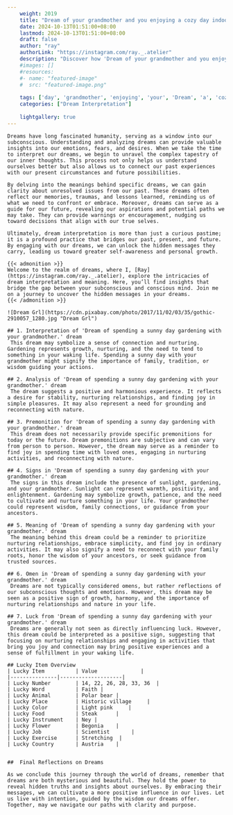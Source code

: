 ```yaml
---
    weight: 2019
    title: "Dream of your grandmother and you enjoying a cozy day indoors."  # Assuming 'title' column exists
    date: 2024-10-13T01:51:00+08:00
    lastmod: 2024-10-13T01:51:00+08:00
    draft: false
    author: "ray"
    authorLink: "https://instagram.com/ray._.atelier"
    description: "Discover how 'Dream of your grandmother and you enjoying a cozy day indoors.' can interpret your future and uncover its significant meanings in your life."
    #images: []
    #resources:
    #- name: "featured-image"
    #  src: "featured-image.png"
    
    tags: ['day', 'grandmother', 'enjoying', 'your', 'Dream', 'a', 'cozy', 'and', 'indoors.', 'of', 'you']
    categories: ["Dream Interpretation"]
    
    lightgallery: true
---
```

    
    Dreams have long fascinated humanity, serving as a window into our subconscious. Understanding and analyzing dreams can provide valuable insights into our emotions, fears, and desires. When we take the time to interpret our dreams, we begin to unravel the complex tapestry of our inner thoughts. This process not only helps us understand ourselves better but also allows us to connect our past experiences with our present circumstances and future possibilities.
    
    By delving into the meanings behind specific dreams, we can gain clarity about unresolved issues from our past. These dreams often reflect our memories, traumas, and lessons learned, reminding us of what we need to confront or embrace. Moreover, dreams can serve as a guide for our future, revealing our aspirations and potential paths we may take. They can provide warnings or encouragement, nudging us toward decisions that align with our true selves.
    
    Ultimately, dream interpretation is more than just a curious pastime; it is a profound practice that bridges our past, present, and future. By engaging with our dreams, we can unlock the hidden messages they carry, leading us toward greater self-awareness and personal growth.
    
    {{< admonition >}}
    Welcome to the realm of dreams, where I, [Ray](https://instagram.com/ray._.atelier), explore the intricacies of dream interpretation and meaning. Here, you’ll find insights that bridge the gap between your subconscious and conscious mind. Join me on a journey to uncover the hidden messages in your dreams.
    {{< /admonition >}}
    
    ![Dream Grl](https://cdn.pixabay.com/photo/2017/11/02/03/35/gothic-2910057_1280.jpg "Dream Grl")
    
    ## 1. Interpretation of 'Dream of spending a sunny day gardening with your grandmother.' dream
     This dream may symbolize a sense of connection and nurturing. Gardening represents growth, nurturing, and the need to tend to something in your waking life. Spending a sunny day with your grandmother might signify the importance of family, tradition, or wisdom guiding your actions.
    
    ## 2. Analysis of 'Dream of spending a sunny day gardening with your grandmother.' dream
     The dream suggests a positive and harmonious experience. It reflects a desire for stability, nurturing relationships, and finding joy in simple pleasures. It may also represent a need for grounding and reconnecting with nature.
    
    ## 3. Premonition for 'Dream of spending a sunny day gardening with your grandmother.' dream
     This dream does not necessarily provide specific premonitions for today or the future. Dream premonitions are subjective and can vary from person to person. However, the dream may serve as a reminder to find joy in spending time with loved ones, engaging in nurturing activities, and reconnecting with nature.
    
    ## 4. Signs in 'Dream of spending a sunny day gardening with your grandmother.' dream
     The signs in this dream include the presence of sunlight, gardening, and your grandmother. Sunlight can represent warmth, positivity, and enlightenment. Gardening may symbolize growth, patience, and the need to cultivate and nurture something in your life. Your grandmother could represent wisdom, family connections, or guidance from your ancestors.
    
    ## 5. Meaning of 'Dream of spending a sunny day gardening with your grandmother.' dream
     The meaning behind this dream could be a reminder to prioritize nurturing relationships, embrace simplicity, and find joy in ordinary activities. It may also signify a need to reconnect with your family roots, honor the wisdom of your ancestors, or seek guidance from trusted sources.
    
    ## 6. Omen in 'Dream of spending a sunny day gardening with your grandmother.' dream
     Dreams are not typically considered omens, but rather reflections of our subconscious thoughts and emotions. However, this dream may be seen as a positive sign of growth, harmony, and the importance of nurturing relationships and nature in your life.
    
    ## 7. Luck from 'Dream of spending a sunny day gardening with your grandmother.' dream
     Dreams are generally not seen as directly influencing luck. However, this dream could be interpreted as a positive sign, suggesting that focusing on nurturing relationships and engaging in activities that bring you joy and connection may bring positive experiences and a sense of fulfillment in your waking life.
    
    ## Lucky Item Overview
    | Lucky Item          | Value              |
    |---------------|--------------------|
    | Lucky Number        | 14, 22, 26, 28, 33, 36  |
    | Lucky Word          | Faith |
    | Lucky Animal        | Polar bear |
    | Lucky Place         | Historic village     |
    | Lucky Color         | Light pink     |
    | Lucky Food          | Steak      |
    | Lucky Instrument    | Ney |
    | Lucky Flower        | Begonia    |
    | Lucky Job           | Scientist       |
    | Lucky Exercise      | Stretching  |
    | Lucky Country       | Austria    |
    
    
    ##  Final Reflections on Dreams
    
    As we conclude this journey through the world of dreams, remember that dreams are both mysterious and beautiful. They hold the power to reveal hidden truths and insights about ourselves. By embracing their messages, we can cultivate a more positive influence in our lives. Let us live with intention, guided by the wisdom our dreams offer. Together, may we navigate our paths with clarity and purpose.
    